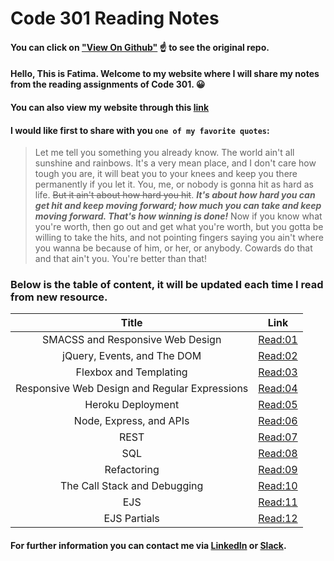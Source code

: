 # Code 301 Reading Notes
#### You can click on ["View On Github"](https://github.com/fati-ma/reading-notes-301) ☝️ to see the original repo.

#### Hello, This is Fatima. Welcome to my website where I will share my notes from the reading assignments of Code 301. 😀
#### You can also view my website through this [link](https://fati-ma.github.io/reading-notes-301/)


#### I would like first to share with you `one of my favorite quotes`: 

> Let me tell you something you already know. The world ain't all sunshine and rainbows. It's a very mean place, and I don't care how tough you are, it will beat you to your knees and keep you there permanently if you let it. You, me, or nobody is gonna hit as hard as life. ~~But it ain't about how hard you hit~~. ***It's about how hard you can get hit and keep moving forward; how much you can take and keep moving forward. That's how winning is done!*** Now if you know what you're worth, then go out and get what you're worth, but you gotta be willing to take the hits, and not pointing fingers saying you ain't where you wanna be because of him, or her, or anybody. Cowards do that and that ain't you. You're better than that! 

### Below is the table of content, it will be updated each time I read from new resource.

| Title     | Link    | 
| :-------------: | :----------: | 
|  SMACSS and Responsive Web Design | [Read:01](https://github.com/fati-ma/reading-notes-301/blob/main/read-01.md)   | 
|  jQuery, Events, and The DOM | [Read:02](https://github.com/fati-ma/reading-notes-301/blob/main/read-02.md)   | 
|  Flexbox and Templating | [Read:03](https://github.com/fati-ma/reading-notes-301/blob/main/read-03.md)   | 
|  Responsive Web Design and Regular Expressions | [Read:04](https://github.com/fati-ma/reading-notes-301/blob/main/read-04.md)   | 
|  Heroku Deployment | [Read:05](https://github.com/fati-ma/reading-notes-301/blob/main/read-05.md)   | 
|  Node, Express, and APIs | [Read:06](https://github.com/fati-ma/reading-notes-301/blob/main/read-06.md)   | 
|  REST | [Read:07](https://github.com/fati-ma/reading-notes-301/blob/main/read-07.md)   | 
|  SQL | [Read:08](https://github.com/fati-ma/reading-notes-301/blob/main/read-08.md)   |
|  Refactoring | [Read:09](https://github.com/fati-ma/reading-notes-301/blob/main/read-09.md)   |
|  The Call Stack and Debugging | [Read:10](https://github.com/fati-ma/reading-notes-301/blob/main/read-10.md)   |
|  EJS | [Read:11](https://github.com/fati-ma/reading-notes-301/blob/main/read-11.md)   |
|  EJS Partials | [Read:12](https://github.com/fati-ma/reading-notes-301/blob/main/read-12.md)   |

#### For further information you can contact me via [LinkedIn](linkedin.com/in/fatima-atiyya-9a0a471b1) or [Slack](ltuc-asac.slack.com).
